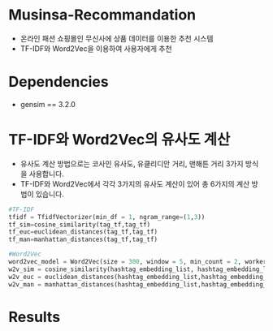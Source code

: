 # Musinsa-Recommandation

- 온라인 패션 쇼핑몰인 무신사에 상품 데이터를 이용한 추천 시스템
- TF-IDF와 Word2Vec을 이용하여 사용자에게 추천

# Dependencies

- gensim == 3.2.0

# TF-IDF와 Word2Vec의 유사도 계산
- 유사도 계산 방법으로는 코사인 유사도, 유클리디안 거리, 맨해튼 거리 3가지 방식을 사용합니다.
- TF-IDF와 Word2Vec에서 각각 3가지의 유사도 계산이 있어 총 6가지의 계산 방법이 있습니다.

```python
#TF-IDF
tfidf = TfidfVectorizer(min_df = 1, ngram_range=(1,3))
tf_sim=cosine_similarity(tag_tf,tag_tf)
tf_euc=euclidean_distances(tag_tf,tag_tf)
tf_man=manhattan_distances(tag_tf,tag_tf)

#Word2Vec
word2vec_model = Word2Vec(size = 300, window = 5, min_count = 2, workers = 2)
w2v_sim = cosine_similarity(hashtag_embedding_list, hashtag_embedding_list)
w2v_euc = euclidean_distances(hashtag_embedding_list,hashtag_embedding_list)
w2v_man = manhattan_distances(hashtag_embedding_list,hashtag_embedding_list)
```

# Results
